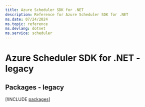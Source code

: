 ```yaml
---
title: Azure Scheduler SDK for .NET
description: Reference for Azure Scheduler SDK for .NET
ms.date: 07/24/2024
ms.topic: reference
ms.devlang: dotnet
ms.service: scheduler
---
```

# Azure Scheduler SDK for .NET - legacy
## Packages - legacy
[!INCLUDE [packages](scheduler-index.md)]